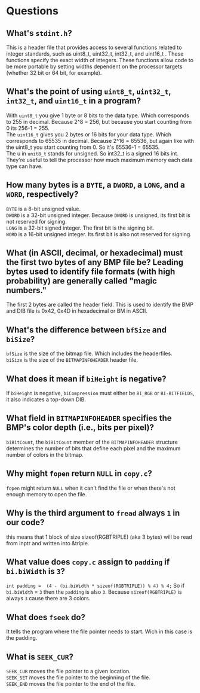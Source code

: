 # Questions

## What's `stdint.h`?

This is a header file that provides access to several functions related to integer standards, such as uint8_t, uint32_t, int32_t, and uint16_t . These functions specify the exact width of integers. These functions allow code to be more portable by setting widths dependent on the processor targets (whether 32 bit or 64 bit, for example).

## What's the point of using `uint8_t`, `uint32_t`, `int32_t`, and `uint16_t` in a program?

With `uint8_t` you give 1 byte or 8 bits to the data type. Which corresponds to 255 in decimal. Because 2^8 = 256, but because you start counting from 0 its 256-1 = 255.  
The `uint16_t` gives you 2 bytes or 16 bits for your data type. Which corresponds to 65535 in decimal. Because 2^16 = 65536, but again like with the uint8_t you start counting from 0. So it's 65536-1 = 65535.  
The u in `unit8_t` stands for unsigned. So int32_t is a signed 16 bits int. They're useful to tell the processor how much maximum memory each data type can have.


## How many bytes is a `BYTE`, a `DWORD`, a `LONG`, and a `WORD`, respectively?

`BYTE` is a 8-bit unsigned value.  
`DWORD` is a 32-bit unsigned integer. Because `DWORD` is unsigned, its first bit is not reserved for signing.  
`LONG` is a 32-bit signed integer. The first bit is the signing bit.  
`WORD` is a 16-bit unsigned integer. Its first bit is also not reserved for signing.  

## What (in ASCII, decimal, or hexadecimal) must the first two bytes of any BMP file be? Leading bytes used to identify file formats (with high probability) are generally called "magic numbers."

The first 2 bytes are called the header field. This is used to identify the BMP and DIB file is 0x42, 0x4D in hexadecimal or BM in ASCII.

## What's the difference between `bfSize` and `biSize`?

`bfSize` is the size of the bitmap file. Which includes the headerfiles.  
`biSize` is the size of the `BITMAPINFOHEADER` header file.

## What does it mean if `biHeight` is negative?

If `biHeight` is negative, `biCompression` must either be `BI_RGB` or `BI-BITFIELDS`, it also indicates a top-down DIB.

## What field in `BITMAPINFOHEADER` specifies the BMP's color depth (i.e., bits per pixel)?

`biBitCount`, the `biBitCount` member of the `BITMAPINFOHEADER` structure determines the number of bits that define each pixel and the maximum number of colors in the bitmap.

## Why might `fopen` return `NULL` in `copy.c`?

`fopen` might return `NULL` when it can't find the file or when there's not enough memory to open the file.

## Why is the third argument to `fread` always `1` in our code?

this means that 1 block of size sizeof(RGBTRIPLE) (aka 3 bytes) will be read from inptr and written into &triple.

## What value does `copy.c` assign to `padding` if `bi.biWidth` is `3`?

`int padding =  (4 - (bi.biWidth * sizeof(RGBTRIPLE)) % 4) % 4;`
So if `bi.biWidth` = `3` then the `padding` is also `3`. Because `sizeof(RGBTRIPLE)` is always `3` cause there are 3 colors.

## What does `fseek` do?

It tells the program where the file pointer needs to start. Wich in this case is the padding.

## What is `SEEK_CUR`?

`SEEK_CUR` moves the file pointer to a given location.  
`SEEK_SET` moves the file pointer to the beginning of the file.  
`SEEK_END` moves the file pointer to the end of the file.

